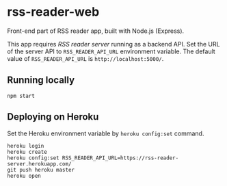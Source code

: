 # rss-reader-web

Front-end part of RSS reader app, built with Node.js (Express).

This app requires *RSS reader server* running as a backend API. Set the URL of the server API to `RSS_READER_API_URL` environment variable. The default value of `RSS_READER_API_URL` is `http://localhost:5000/`.

## Running locally

```
npm start
```

## Deploying on Heroku

Set the Heroku environment variable by `heroku config:set` command.

```
heroku login
heroku create
heroku config:set RSS_READER_API_URL=https://rss-reader-server.herokuapp.com/
git push heroku master
heroku open
```
